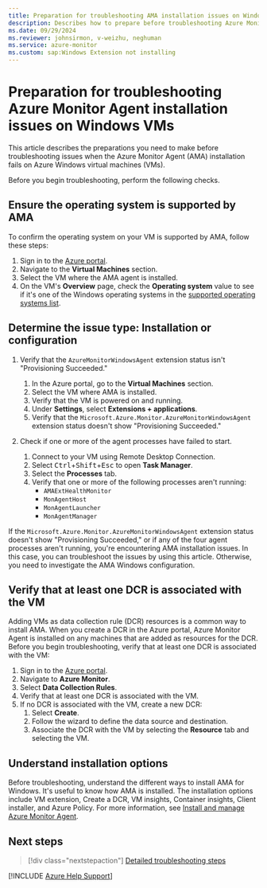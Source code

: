 ```yaml
---
title: Preparation for troubleshooting AMA installation issues on Windows VMs
description: Describes how to prepare before troubleshooting Azure Monitor Agent installation issues on Windows virtual machines.
ms.date: 09/29/2024
ms.reviewer: johnsirmon, v-weizhu, neghuman
ms.service: azure-monitor
ms.custom: sap:Windows Extension not installing
---
```

# Preparation for troubleshooting Azure Monitor Agent installation issues on Windows VMs

This article describes the preparations you need to make before troubleshooting issues when the Azure Monitor Agent (AMA) installation fails on Azure Windows virtual machines (VMs).


Before you begin troubleshooting, perform the following checks.


## <a id="operating-system-supported"></a>Ensure the operating system is supported by AMA

To confirm the operating system on your VM is supported by AMA, follow these steps:

1. Sign in to the [Azure portal](https://portal.azure.com).
2. Navigate to the **Virtual Machines** section.
3. Select the VM where the AMA agent is installed.
4. On the VM's **Overview** page, check the **Operating system** value to see if it's one of the Windows operating systems in the [supported operating systems list](/azure/azure-monitor/agents/azure-monitor-agent-supported-operating-systems#windows-operating-systems).

## <a id="determine-issue-type"></a>Determine the issue type: Installation or configuration

1. Verify that the `AzureMonitorWindowsAgent` extension status isn't "Provisioning Succeeded."

    1. In the Azure portal, go to the **Virtual Machines** section.
    2. Select the VM where AMA is installed.
    3. Verify that the VM is powered on and running.
    4. Under **Settings**, select **Extensions + applications**.
    5. Verify that the `Microsoft.Azure.Monitor.AzureMonitorWindowsAgent` extension status doesn't show "Provisioning Succeeded."

2. Check if one or more of the agent processes have failed to start.

    1. Connect to your VM using Remote Desktop Connection.
    2. Select <kbd>Ctrl</kbd>+<kbd>Shift</kbd>+<kbd>Esc</kbd> to open **Task Manager**.
    3. Select the **Processes** tab.
    4. Verify that one or more of the following processes aren't running:
       - `AMAExtHealthMonitor`
       - `MonAgentHost`
       - `MonAgentLauncher`
       - `MonAgentManager`

If the `Microsoft.Azure.Monitor.AzureMonitorWindowsAgent` extension status doesn't show "Provisioning Succeeded," or if any of the four agent processes aren't running, you're encountering AMA installation issues. In this case, you can troubleshoot the issues by using this article. Otherwise, you need to investigate the AMA Windows configuration.

## <a id="verify-dcr"></a>Verify that at least one DCR is associated with the VM

Adding VMs as data collection rule (DCR) resources is a common way to install AMA. When you create a DCR in the Azure portal, Azure Monitor Agent is installed on any machines that are added as resources for the DCR. Before you begin troubleshooting, verify that at least one DCR is associated with the VM:

1. Sign in to the [Azure portal](https://portal.azure.com).
2. Navigate to **Azure Monitor**.
3. Select **Data Collection Rules**.
4. Verify that at least one DCR is associated with the VM.
5. If no DCR is associated with the VM, create a new DCR:
   1. Select **Create**.
   2. Follow the wizard to define the data source and destination.
   3. Associate the DCR with the VM by selecting the **Resource** tab and selecting the VM.

## <a id="installation-options"></a>Understand installation options

Before troubleshooting, understand the different ways to install AMA for Windows. It's useful to know how AMA is installed. The installation options include VM extension, Create a DCR, VM insights, Container insights, Client installer, and Azure Policy. For more information, see [Install and manage Azure Monitor Agent](/azure/azure-monitor/agents/azure-monitor-agent-manage#installation-options).

## Next steps

> [!div class="nextstepaction"]
> [Detailed troubleshooting steps](ama-windows-installation-issues-detailed-troubleshooting-steps.md)

[!INCLUDE [Azure Help Support](../../../includes/azure-help-support.md)]